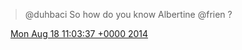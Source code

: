 > @duhbaci So how do you know Albertine @frien ?

<img src="../../media/tweet.ico" width="12" /> [Mon Aug 18 11:03:37 +0000 2014](https://twitter.com/DromerDenker/status/501323526553739264)